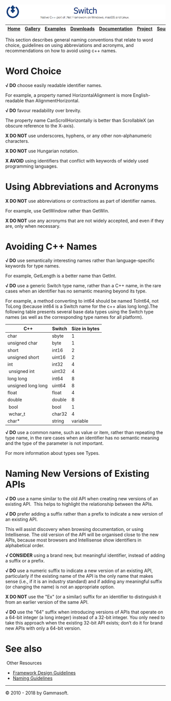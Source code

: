 ![Switch Header](Pictures/SwitchNativeC++port.png)

| [Home](Home.md) | [Gallery](Gallery.md) | [Examples](Examples.md) | [Downloads](Downloads.md) | [Documentation](Documentation.md) | [Project](https://sourceforge.net/projects/switchpro) | [Source](https://github.com/gammasoft71/switch) | [License](License.md) | [Contact](Contact.md) | [GAMMA Soft](https://gammasoft71.wixsite.com/gammasoft) |
|-----------------|-----------------------|-------------------------|-------------------------|-----------------------------------|-------------------------------------------------------|-------------------------------------------------|-----------------------|-----------------------|---------------------------------------------------------|

This section describes general naming conventions that relate to word choice, guidelines on using abbreviations and acronyms, and recommendations on how to avoid using c++ names.
 
# Word Choice
 
**√ DO** choose easily readable identifier names.
 
For example, a property named HorizontalAlignment is more English-readable than AlignmentHorizontal.
 
**√ DO** favour readability over brevity.
 
The property name CanScrollHorizontally is better than ScrollableX (an obscure reference to the X-axis).
 
**X DO NOT** use underscores, hyphens, or any other non-alphanumeric characters.
 
**X DO NOT** use Hungarian notation.
 
**X AVOID** using identifiers that conflict with keywords of widely used programming languages.
 
# Using Abbreviations and Acronyms
 
**X DO NOT** use abbreviations or contractions as part of identifier names.
 
For example, use GetWindow rather than GetWin.
 
**X DO NOT** use any acronyms that are not widely accepted, and even if they are, only when necessary.
 
# Avoiding C++ Names
 
**√ DO** use semantically interesting names rather than language-specific keywords for type names.
 
For example, GetLength is a better name than GetInt.
 
**√ DO** use a generic Switch type name, rather than a C++ name, in the rare cases when an identifier has no semantic meaning beyond its type.
 
For example, a method converting to int64 should be named ToInt64, not ToLong (because int64 is a Switch name for the c++ alias long long).
​
The following table presents several base data types using the Switch type names (as well as the corresponding type names for all platform).

| ​C++                | Switch | Size in bytes |
|--------------------|--------|---------------|
| char               | sbyte  | 1             |
| unsigned char      | byte   | 1             |
| short              | int16  | 2             |
| unsigned short     | uint16 | 2             |
| int                | int32  | 4             |
| unsigned int       | uint32 | 4             |
|long long           | int64  | 8             |
| unsigned long long | uint64 | 8             |
| float              | float  | 4             |
| double             | double | 8             |
| bool               | bool   | 1             |
| wchar_t            | char32 | 4             |
| char*              | string | variable      |

**√ DO** use a common name, such as value or item, rather than repeating the type name, in the rare cases when an identifier has no semantic meaning and the type of the parameter is not important.

​For more information about types see Types.
​
# ​Naming New Versions of Existing APIs

**√ DO** use a name similar to the old API when creating new versions of an existing API.
​
This helps to highlight the relationship between the APIs.

**√ DO** prefer adding a suffix rather than a prefix to indicate a new version of an existing API.

This will assist discovery when browsing documentation, or using Intellisense. The old version of the API will be organised close to the new APIs, because most browsers and Intellisense show identifiers in alphabetical order.

**√ CONSIDER** using a brand new, but meaningful identifier, instead of adding a suffix or a prefix.

**√ DO** use a numeric suffix to indicate a new version of an existing API, particularly if the existing name of the API is the only name that makes sense (i.e., if it is an industry standard) and if adding any meaningful suffix (or changing the name) is not an appropriate option.

**X DO NOT** use the "Ex" (or a similar) suffix for an identifier to distinguish it from an earlier version of the same API.

**√ DO** use the "64" suffix when introducing versions of APIs that operate on a 64-bit integer (a long integer) instead of a 32-bit integer. You only need to take this approach when the existing 32-bit API exists; don’t do it for brand new APIs with only a 64-bit version.
​
# See also
​
Other Resources

* [Framework Design Guidelines](FrameworkDesignGuidelines.md)
* [Naming Guidelines](NamingGuidelines.md)

______________________________________________________________________________________________

© 2010 - 2018 by Gammasoft.
